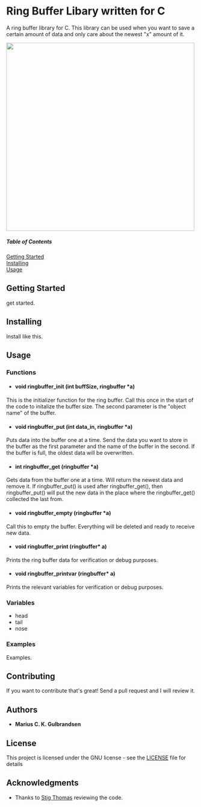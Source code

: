 # Ring Buffer Libary written for C
 A ring buffer library for C. This library can be used when you want to save a certain amount of data and only care about the newest "x" amount of it.
 
 <img src="https://upload.wikimedia.org/wikipedia/commons/f/fd/Circular_Buffer_Animation.gif" width="500">

 ##### Table of Contents  
[Getting Started](#GettingStarted)  
[Installing](#Installing)  
[Usage](#Usage)


## Getting Started
<a name="GettingStarted"/>

get started.

## Installing
<a name="Installing"/>

Install like this.

## Usage
<a name="Usage"/> 

### Functions
* #### void ringbuffer_init (int buffSize, ringbuffer *a)
This is the initializer function for the ring buffer. Call this once in the start of the code to initalize the buffer size. 
The second parameter is the "object name" of the buffer.

* #### void ringbuffer_put (int data_in, ringbuffer *a)
Puts data into the buffer one at a time. Send the data you want to store in the buffer as the first parameter and the name of the buffer in the second. If the buffer is full, the oldest data will be overwritten.

* #### int ringbuffer_get (ringbuffer *a)
Gets data from the buffer one at a time. Will return the newest data and remove it. If ringbuffer_put() is used after ringbuffer_get(), then ringbuffer_put() will put the new data in the place where the ringbuffer_get() collected the last from.

* #### void ringbuffer_empty (ringbuffer *a)
Call this to empty the buffer. Everything will be deleted and ready to receive new data.

* #### void ringbuffer_print (ringbuffer* a)					 
Prints the ring buffer data for verification or debug purposes.

* #### void ringbuffer_printvar (ringbuffer* a)                     
Prints the relevant variables for verification or debug purposes.

### Variables
* head
* tail
* nose

### Examples
Examples.

## Contributing

If you want to contribute that's great! Send a pull request and I will review it.

## Authors

* **Marius C. K. Gulbrandsen** 

## License

This project is licensed under the GNU license - see the [LICENSE](LICENSE) file for details

## Acknowledgments

* Thanks to [Stig Thomas](https://github.com/ribbreaker) reviewing the code.
